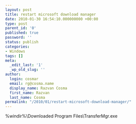```yaml
---
layout: post
title: restart microsoft download manager
date: 2010-01-30 16:54:10.000000000 +00:00
type: post
parent_id: '0'
published: true
password: ''
status: publish
categories:
- Windows
tags: []
meta:
  _edit_last: '1'
  _wp_old_slug: ''
author:
  login: cosmar
  email: rg@cosma.name
  display_name: Razvan Cosma
  first_name: Razvan
  last_name: Cosma
permalink: "/2010/01/restart-microsoft-download-manager/"
---
```

%windir%\Downloaded Program Files\TransferMgr.exe


